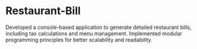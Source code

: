 # Restaurant-Bill
Developed a console-based application to generate detailed restaurant bills, including tax calculations and menu management. Implemented modular programming principles for better scalability and readability.
